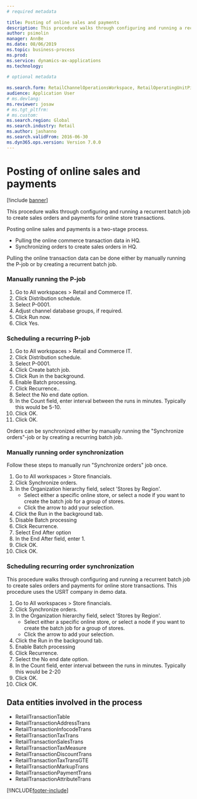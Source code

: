 ```yaml
--- 
# required metadata 
 
title: Posting of online sales and payments
description: This procedure walks through configuring and running a recurrent batch job to create sales orders and payments for online store transactions. 
author: psimolin
manager: AnnBe 
ms.date: 08/06/2019
ms.topic: business-process 
ms.prod:  
ms.service: dynamics-ax-applications 
ms.technology:  
 
# optional metadata 
 
ms.search.form: RetailChannelOperationsWorkspace, RetailOperatingUnitPicker, SysRecurrence   
audience: Application User 
# ms.devlang:  
ms.reviewer: josaw
# ms.tgt_pltfrm:  
# ms.custom:  
ms.search.region: Global
ms.search.industry: Retail
ms.author: jashanno
ms.search.validFrom: 2016-06-30 
ms.dyn365.ops.version: Version 7.0.0 
---
```

# Posting of online sales and payments

[!include [banner](../includes/banner.md)]

This procedure walks through configuring and running a recurrent batch job to create sales orders and payments for online store transactions.

Posting online sales and payments is a two-stage process.

- Pulling the online commerce transaction data in HQ.
- Synchronizing orders to create sales orders in HQ.

Pulling the online transaction data can be done either by manually running the P-job or by creating a recurrent batch job.

### Manually running the P-job

1. Go to All workspaces > Retail and Commerce IT.
2. Click Distribution schedule.
3. Select P-0001.
4. Adjust channel database groups, if required.
5. Click Run now.
6. Click Yes.

### Scheduling a recurring P-job

1. Go to All workspaces > Retail and Commerce IT.
2. Click Distribution schedule.
3. Select P-0001.
4. Click Create batch job.
5. Click Run in the background.
5. Enable Batch processing.
6. Click Recurrence..
7. Select the No end date option.
8. In the Count field, enter interval between the runs in minutes. Typically this would be 5-10.
9. Click OK.
10. Click OK.

Orders can be synchronized either by manually running the "Synchronize orders"-job or by creating a recurring batch job.

### Manually running order synchronization 

Follow these steps to manually run "Synchronize orders" job once.

1. Go to All workspaces > Store financials.
2. Click Synchronize orders.
3. In the Organization hierarchy field, select 'Stores by Region'.
    * Select either a specific online store, or select a node if you want to create the batch job for a group of stores.  
    * Click the arrow to add your selection.  
4. Click the Run in the background tab.
5. Disable Batch processing
6. Click Recurrence.
7. Select End After option
8. In the End After field, enter 1.
9. Click OK.
10. Click OK.

### Scheduling recurring order synchronization

This procedure walks through configuring and running a recurrent batch job to create sales orders and payments for online store transactions. This procedure uses the USRT company in demo data.

1. Go to All workspaces > Store financials.
2. Click Synchronize orders.
3. In the Organization hierarchy field, select 'Stores by Region'.
    * Select either a specific online store, or select a node if you want to create the batch job for a group of stores.  
    * Click the arrow to add your selection.  
4. Click the Run in the background tab.
5. Enable Batch processing
6. Click Recurrence.
7. Select the No end date option.
8. In the Count field, enter interval between the runs in minutes. Typically this would be 2-20
9. Click OK.
10. Click OK.

## Data entities involved in the process

- RetailTransactionTable
- RetailTransactionAddressTrans
- RetailTransactionInfocodeTrans
- RetailTransactionTaxTrans
- RetailTransactionSalesTrans
- RetailTransactionTaxMeasure
- RetailTransactionDiscountTrans
- RetailTransactionTaxTransGTE
- RetailTransactionMarkupTrans
- RetailTransactionPaymentTrans
- RetailTransactionAttributeTrans


[!INCLUDE[footer-include](../../includes/footer-banner.md)]
